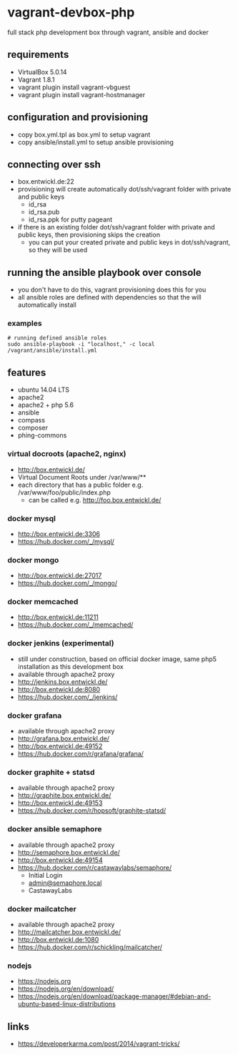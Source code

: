 # vagrant-devbox-php

full stack php development box through vagrant, ansible and docker

## requirements

* VirtualBox 5.0.14
* Vagrant 1.8.1
* vagrant plugin install vagrant-vbguest
* vagrant plugin install vagrant-hostmanager

## configuration and provisioning

* copy box.yml.tpl as box.yml to setup vagrant
* copy ansible/install.yml to setup ansible provisioning

## connecting over ssh

* box.entwickl.de:22
* provisioning will create automatically dot/ssh/vagrant folder with private and public keys
  * id_rsa
  * id_rsa.pub
  * id_rsa.ppk for putty pageant
* if there is an existing folder dot/ssh/vagrant folder with private and public keys, then provisioning skips the creation
  * you can put your created private and public keys in dot/ssh/vagrant, so they will be used

## running the ansible playbook over console

* you don't have to do this, vagrant provisioning does this for you
* all ansible roles are defined with dependencies so that the will automatically install 

### examples

```
# running defined ansible roles
sudo ansible-playbook -i "localhost," -c local /vagrant/ansible/install.yml
```

## features

* ubuntu 14.04 LTS
* apache2
* apache2 + php 5.6
* ansible
* compass
* composer
* phing-commons

### virtual docroots (apache2, nginx)

* http://box.entwickl.de/
* Virtual Document Roots under /var/www/**
* each directory that has a public folder e.g. /var/www/foo/public/index.php
  * can be called e.g. http://foo.box.entwickl.de/

### docker mysql

* http://box.entwickl.de:3306
* https://hub.docker.com/_/mysql/

### docker mongo

* http://box.entwickl.de:27017
* https://hub.docker.com/_/mongo/

### docker memcached

* http://box.entwickl.de:11211
* https://hub.docker.com/_/memcached/

### docker jenkins (experimental)

* still under construction, based on official docker image, same php5 installation as this development box
* available through apache2 proxy
* http://jenkins.box.entwickl.de/
* http://box.entwickl.de:8080
* https://hub.docker.com/_/jenkins/

### docker grafana

* available through apache2 proxy
* http://grafana.box.entwickl.de/
* http://box.entwickl.de:49152
* https://hub.docker.com/r/grafana/grafana/

### docker graphite + statsd

* available through apache2 proxy
* http://graphite.box.entwickl.de/
* http://box.entwickl.de:49153
* https://hub.docker.com/r/hopsoft/graphite-statsd/

### docker ansible semaphore

* available through apache2 proxy
* http://semaphore.box.entwickl.de/
* http://box.entwickl.de:49154
* https://hub.docker.com/r/castawaylabs/semaphore/
  * Initial Login
  * admin@semaphore.local
  * CastawayLabs

### docker mailcatcher

* available through apache2 proxy
* http://mailcatcher.box.entwickl.de/
* http://box.entwickl.de:1080
* https://hub.docker.com/r/schickling/mailcatcher/

### nodejs

* https://nodejs.org
* https://nodejs.org/en/download/
* https://nodejs.org/en/download/package-manager/#debian-and-ubuntu-based-linux-distributions

## links

* https://developerkarma.com/post/2014/vagrant-tricks/